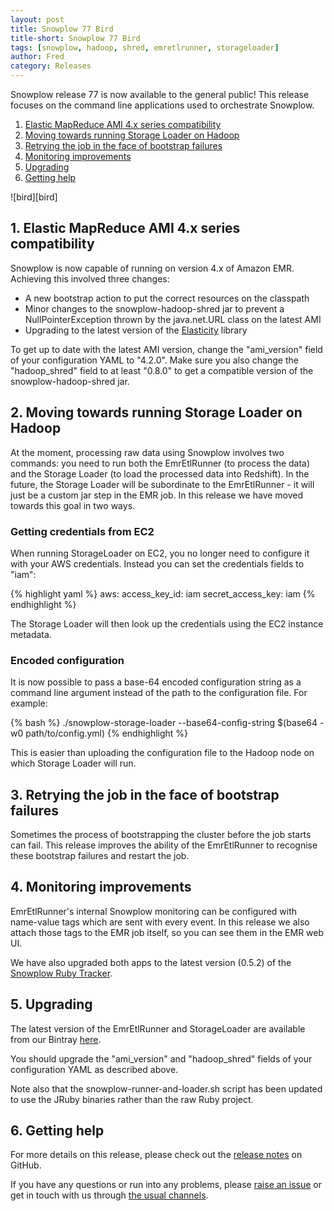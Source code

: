```yaml
---
layout: post
title: Snowplow 77 Bird
title-short: Snowplow 77 Bird
tags: [snowplow, hadoop, shred, emretlrunner, storageloader]
author: Fred
category: Releases
---
```


Snowplow release 77 is now available to the general public! This release focuses on the command line applications used to orchestrate Snowplow.

1. [Elastic MapReduce AMI 4.x series compatibility](/blog/2016/xx/xx/snowplow-r77-bird-released#ami)
2. [Moving towards running Storage Loader on Hadoop](/blog/2016/xx/xx/snowplow-r77-bird-released#ec2)
3. [Retrying the job in the face of bootstrap failures](/blog/2016/xx/xx/snowplow-r77-bird-released#bootstrap)
4. [Monitoring improvements](/blog/2016/xx/xx/snowplow-r77-bird-released#tags)
5. [Upgrading](/blog/2016/xx/xx/snowplow-r77-bird-released#upgrading)
6. [Getting help](/blog/2016/xx/xx/snowplow-r77-bird-released#help)

![bird][bird]

<!--more-->

<h2 id="ami">1. Elastic MapReduce AMI 4.x series compatibility</h2>

Snowplow is now capable of running on version 4.x of Amazon EMR. Achieving this involved three changes:

* A new bootstrap action to put the correct resources on the classpath
* Minor changes to the snowplow-hadoop-shred jar to prevent a NullPointerException thrown by the java.net.URL class on the latest AMI
* Upgrading to the latest version of the [Elasticity][elasticity] library

To get up to date with the latest AMI version, change the "ami_version" field of your configuration YAML to "4.2.0". Make sure you also change the "hadoop_shred" field to at least "0.8.0" to get a compatible version of the snowplow-hadoop-shred jar.

<h2 id="ec2">2. Moving towards running Storage Loader on Hadoop</h2>

At the moment, processing raw data using Snowplow involves two commands: you need to run both the EmrEtlRunner (to process the data) and the Storage Loader (to load the processed data into Redshift). In the future, the Storage Loader will be subordinate to the EmrEtlRunner - it will just be a custom jar step in the EMR job. In this release we have moved towards this goal in two ways.

<h3 id="creds">Getting credentials from EC2</h3>

When running StorageLoader on EC2, you no longer need to configure it with your AWS credentials. Instead you can set the credentials fields to "iam":

{% highlight yaml %}
aws:
  access_key_id: iam
  secret_access_key: iam
{% endhighlight %}

The Storage Loader will then look up the credentials using the EC2 instance metadata.

<h3 id="b64">Encoded configuration</h3>

It is now possible to pass a base-64 encoded configuration string as a command line argument instead of the path to the configuration file. For example:

{% bash %}
./snowplow-storage-loader --base64-config-string $(base64 -w0 path/to/config.yml)
{% endhighlight %}

This is easier than uploading the configuration file to the Hadoop node on which Storage Loader will run.

<h2 id="bootstrap">3. Retrying the job in the face of bootstrap failures</h2>

Sometimes the process of bootstrapping the cluster before the job starts can fail. This release improves the ability of the EmrEtlRunner to recognise these bootstrap failures and restart the job.

<h2 id="tags">4. Monitoring improvements</h2>

EmrEtlRunner's internal Snowplow monitoring can be configured with name-value tags which are sent with every event. In this release we also attach those tags to the EMR job itself, so you can see them in the EMR web UI.

We have also upgraded both apps to the latest version (0.5.2) of the [Snowplow Ruby Tracker](https://github.com/snowplow/snowplow-ruby-tracker).

<h2 id="upgrading">5. Upgrading</h2>

The latest version of the EmrEtlRunner and StorageLoader are available from our Bintray [here][app-dl].

You should upgrade the "ami_version" and "hadoop_shred" fields of your configuration YAML as described above.

Note also that the snowplow-runner-and-loader.sh script has been updated to use the JRuby binaries rather than the raw Ruby project.

<h2 id="help">6. Getting help</h2>

For more details on this release, please check out the [release notes][release] on GitHub.

If you have any questions or run into any problems, please [raise an issue][issues] or get in touch with us through [the usual channels][talk-to-us].

[elasticity]: https://github.com/rslifka/elasticity
[app-dl]: http://dl.bintray.com/snowplow/snowplow-generic
[release]: https://github.com/snowplow/snowplow/releases/tag/r77-bird
[issues]: https://github.com/snowplow/snowplow/issues
[talk-to-us]: https://github.com/snowplow/snowplow/wiki/Talk-to-us
